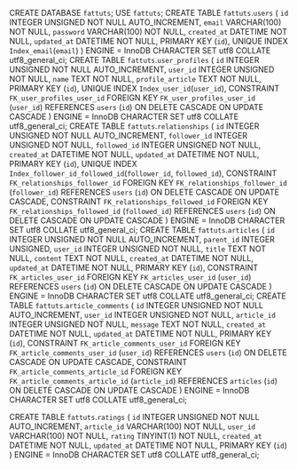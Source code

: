 CREATE DATABASE `fattuts`;
USE `fattuts`;
CREATE TABLE `fattuts`.`users` (
  `id` INTEGER UNSIGNED NOT NULL AUTO_INCREMENT,
  `email` VARCHAR(100) NOT NULL,
  `password` VARCHAR(100) NOT NULL,
  `created_at` DATETIME NOT NULL,
  `updated_at` DATETIME NOT NULL,
  PRIMARY KEY (`id`),
  UNIQUE INDEX `Index_email`(`email`)
)
ENGINE = InnoDB
CHARACTER SET utf8 COLLATE utf8_general_ci;
CREATE TABLE `fattuts`.`user_profiles` (
  `id` INTEGER UNSIGNED NOT NULL AUTO_INCREMENT,
  `user_id` INTEGER UNSIGNED NOT NULL,
  `name` TEXT NOT NULL,
  `profile_article` TEXT NOT NULL,
  PRIMARY KEY (`id`),
  UNIQUE INDEX `Index_user_id`(`user_id`),
  CONSTRAINT `FK_user_profiles_user_id` FOREIGN KEY `FK_user_profiles_user_id` (`user_id`)
    REFERENCES `users` (`id`)
    ON DELETE CASCADE
    ON UPDATE CASCADE
)
ENGINE = InnoDB
CHARACTER SET utf8 COLLATE utf8_general_ci;
CREATE TABLE `fattuts`.`relationships` (
  `id` INTEGER UNSIGNED NOT NULL AUTO_INCREMENT,
  `follower_id` INTEGER UNSIGNED NOT NULL,
  `followed_id` INTEGER UNSIGNED NOT NULL,
  `created_at` DATETIME NOT NULL,
  `updated_at` DATETIME NOT NULL,
  PRIMARY KEY (`id`),
  UNIQUE INDEX `Index_follower_id_followed_id`(`follower_id`, `followed_id`),
  CONSTRAINT `FK_relationships_follower_id` FOREIGN KEY `FK_relationships_follower_id` (`follower_id`)
    REFERENCES `users` (`id`)
    ON DELETE CASCADE
    ON UPDATE CASCADE,
  CONSTRAINT `FK_relationships_followed_id` FOREIGN KEY `FK_relationships_followed_id` (`followed_id`)
    REFERENCES `users` (`id`)
    ON DELETE CASCADE
    ON UPDATE CASCADE
)
ENGINE = InnoDB
CHARACTER SET utf8 COLLATE utf8_general_ci;
CREATE TABLE `fattuts`.`articles` (
  `id` INTEGER UNSIGNED NOT NULL AUTO_INCREMENT,
  `parent_id` INTEGER UNSIGNED,
  `user_id` INTEGER UNSIGNED NOT NULL,
  `title` TEXT NOT NULL,
  `content` TEXT NOT NULL,
  `created_at` DATETIME NOT NULL,
  `updated_at` DATETIME NOT NULL,
  PRIMARY KEY (`id`),
  CONSTRAINT `FK_articles_user_id` FOREIGN KEY `FK_articles_user_id` (`user_id`)
    REFERENCES `users` (`id`)
    ON DELETE CASCADE
    ON UPDATE CASCADE
)
ENGINE = InnoDB
CHARACTER SET utf8 COLLATE utf8_general_ci;
CREATE TABLE `fattuts`.`article_comments` (
  `id` INTEGER UNSIGNED NOT NULL AUTO_INCREMENT,
  `user_id` INTEGER UNSIGNED NOT NULL,
  `article_id` INTEGER UNSIGNED NOT NULL,
  `message` TEXT NOT NULL,
  `created_at` DATETIME NOT NULL,
  `updated_at` DATETIME NOT NULL,
  PRIMARY KEY (`id`),
  CONSTRAINT `FK_article_comments_user_id` FOREIGN KEY `FK_article_comments_user_id` (`user_id`)
    REFERENCES `users` (`id`)
    ON DELETE CASCADE
    ON UPDATE CASCADE,
  CONSTRAINT `FK_article_comments_article_id` FOREIGN KEY `FK_article_comments_article_id` (`article_id`)
    REFERENCES `articles` (`id`)
    ON DELETE CASCADE
    ON UPDATE CASCADE
)
ENGINE = InnoDB
CHARACTER SET utf8 COLLATE utf8_general_ci;

CREATE TABLE `fattuts`.`ratings` (
  `id` INTEGER UNSIGNED NOT NULL AUTO_INCREMENT,
  `article_id` VARCHAR(100) NOT NULL,
  `user_id` VARCHAR(100) NOT NULL,
  `rating` TINYINT(1) NOT NULL,
  `created_at` DATETIME NOT NULL,
  `updated_at` DATETIME NOT NULL,
  PRIMARY KEY (`id`)
)
ENGINE = InnoDB
CHARACTER SET utf8 COLLATE utf8_general_ci;